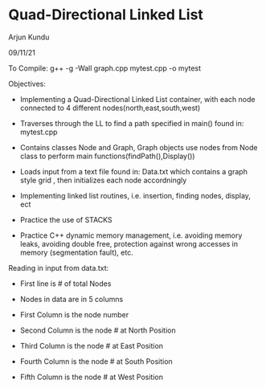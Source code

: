 # Quad-Directional Linked List

Arjun Kundu

09/11/21

To Compile: g++ -g -Wall graph.cpp mytest.cpp -o mytest

Objectives:

- Implementing a Quad-Directional Linked List container, with each node connected to 4 different nodes(north,east,south,west)

- Traverses through the LL to find a path specified in main() found in: mytest.cpp

- Contains classes Node and Graph, Graph objects use nodes from Node class to perform main functions(findPath(),Display())

- Loads input from a text file found in: Data.txt which contains a graph style grid , then initializes each node accordningly

- Implementing linked list routines, i.e. insertion, finding nodes, display, ect

- Practice the use of STACKS

- Practice C++ dynamic memory management, i.e. avoiding memory leaks, avoiding double free, protection against wrong accesses in memory (segmentation  fault), etc.


Reading in input from data.txt:

- First line is # of total Nodes

- Nodes in data are in 5 columns

- First Column is the node number

- Second Column is the node # at North Position

- Third Column is the node # at East Position

- Fourth Column is the node # at South Position

- Fifth Column is the node # at West Position
